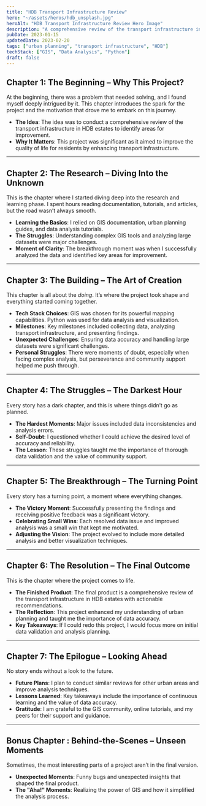 ```yaml
---
title: "HDB Transport Infrastructure Review"
hero: "~/assets/heros/hdb_unsplash.jpg"
heroAlt: "HDB Transport Infrastructure Review Hero Image"
description: "A comprehensive review of the transport infrastructure in HDB estates to identify areas for improvement."
pubDate: 2023-01-15
updatedDate: 2023-02-20
tags: ["urban planning", "transport infrastructure", "HDB"]
techStack: ["GIS", "Data Analysis", "Python"]
draft: false
---
```


## Chapter 1: The Beginning – Why This Project?

At the beginning, there was a problem that needed solving, and I found myself deeply intrigued by it. This chapter introduces the spark for the project and the motivation that drove me to embark on this journey.

- **The Idea**: The idea was to conduct a comprehensive review of the transport infrastructure in HDB estates to identify areas for improvement.
- **Why It Matters**: This project was significant as it aimed to improve the quality of life for residents by enhancing transport infrastructure.

---

## Chapter 2: The Research – Diving Into the Unknown

This is the chapter where I started diving deep into the research and learning phase. I spent hours reading documentation, tutorials, and articles, but the road wasn’t always smooth.

- **Learning the Basics**: I relied on GIS documentation, urban planning guides, and data analysis tutorials.
- **The Struggles**: Understanding complex GIS tools and analyzing large datasets were major challenges.
- **Moment of Clarity**: The breakthrough moment was when I successfully analyzed the data and identified key areas for improvement.

---

## Chapter 3: The Building – The Art of Creation

This chapter is all about the _doing_. It’s where the project took shape and everything started coming together.

- **Tech Stack Choices**: GIS was chosen for its powerful mapping capabilities. Python was used for data analysis and visualization.
- **Milestones**: Key milestones included collecting data, analyzing transport infrastructure, and presenting findings.
- **Unexpected Challenges**: Ensuring data accuracy and handling large datasets were significant challenges.
- **Personal Struggles**: There were moments of doubt, especially when facing complex analysis, but perseverance and community support helped me push through.

---

## Chapter 4: The Struggles – The Darkest Hour

Every story has a dark chapter, and this is where things didn’t go as planned.

- **The Hardest Moments**: Major issues included data inconsistencies and analysis errors.
- **Self-Doubt**: I questioned whether I could achieve the desired level of accuracy and reliability.
- **The Lesson**: These struggles taught me the importance of thorough data validation and the value of community support.

---

## Chapter 5: The Breakthrough – The Turning Point

Every story has a turning point, a moment where everything changes.

- **The Victory Moment**: Successfully presenting the findings and receiving positive feedback was a significant victory.
- **Celebrating Small Wins**: Each resolved data issue and improved analysis was a small win that kept me motivated.
- **Adjusting the Vision**: The project evolved to include more detailed analysis and better visualization techniques.

---

## Chapter 6: The Resolution – The Final Outcome

This is the chapter where the project comes to life.

- **The Finished Product**: The final product is a comprehensive review of the transport infrastructure in HDB estates with actionable recommendations.
- **The Reflection**: This project enhanced my understanding of urban planning and taught me the importance of data accuracy.
- **Key Takeaways**: If I could redo this project, I would focus more on initial data validation and analysis planning.

---

## Chapter 7: The Epilogue – Looking Ahead

No story ends without a look to the future.

- **Future Plans**: I plan to conduct similar reviews for other urban areas and improve analysis techniques.
- **Lessons Learned**: Key takeaways include the importance of continuous learning and the value of data accuracy.
- **Gratitude**: I am grateful to the GIS community, online tutorials, and my peers for their support and guidance.

---

## Bonus Chapter : Behind-the-Scenes – Unseen Moments

Sometimes, the most interesting parts of a project aren’t in the final version.

- **Unexpected Moments**: Funny bugs and unexpected insights that shaped the final product.
- **The "Aha!" Moments**: Realizing the power of GIS and how it simplified the analysis process.

